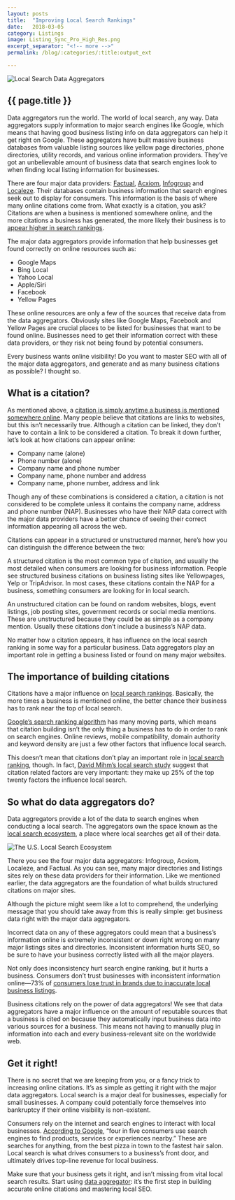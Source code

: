 ```yaml
---
layout: posts
title:  "Improving Local Search Rankings"
date:   2018-03-05
category: Listings
image: Listing_Sync_Pro_High_Res.png
excerpt_separator: "<!-- more -->"
permalink: /blog/:categories/:title:output_ext

---
```


<img src="{{site.url}}/assets/images/Blog/data-aggregatorsBlog.png" alt="Local Search Data Aggregators" class="img-responstive img-thumbnail">

<h2>{{ page.title }}</h2>

<p>Data aggregators run the world. The world of local search, any way. Data aggregators supply information to major search engines like Google, which means that having good business listing info on data aggregators can help it get right on Google. These aggregators have built massive business databases from valuable listing sources like yellow page directories, phone directories, utility records, and various online information providers. They’ve got an unbelievable amount of business data that search engines look to when finding local listing information for businesses.</p>

<!-- more -->

<p>There are four major data providers: <a href="https://www.factual.com/" title="Data Aggregators: Factual" target="blank">Factual</a>,  <a href="http://www.acxiom.com/" title="Data Aggregators: Acxiom" target="blank">Acxiom</a>, <a href="http://www.infogroup.com/" title="Data Aggregators: Infogroup" target="blank">Infogroup</a> and <a href="https://www.neustarlocaleze.biz/" title="Data Aggregators: Localeze" target="blank">Localeze</a>. Their databases contain business information that search engines seek out to display for consumers. This information is the basis of where many online citations come from. What exactly is a citation, you ask? Citations are when a business is mentioned somewhere online, and the more citations a business has generated, the more likely their business is to <a href="http://searchengineland.com/local-seo-rank-local-business-218906" title="Local SEO: How To Rank Your Local Business" target="blank">appear higher in search rankings</a>.</p>

<p>The major data aggregators provide information that help businesses get found correctly on online resources such as:</p>
<ul class="basic-url">
<li>Google Maps</li>
<li>Bing Local</li>
<li>Yahoo Local</li>
<li>Apple/Siri</li>
<li>Facebook</li>
<li>Yellow Pages</li>
</ul>

<p>These online resources are only a few of the sources that receive data from the data aggregators. Obviously sites like Google Maps, Facebook and Yellow Pages are crucial places to be listed for businesses that want to be found online. Businesses need to get their information correct with these data providers, or they risk not being found by potential consumers.</p>

<p>Every business wants online visibility! Do you want to master SEO with all of the major data aggregators, and generate and as many business citations as possible? I thought so.</p>

<h2>What is a citation?</h2>

<p>As mentioned above, a <a href="http://www.whitespark.ca/blog/post/13-what-is-a-citation" title="What is a Local Citation" target="blank">citation is simply anytime a business is mentioned somewhere online</a>. Many people believe that citations are links to websites, but this isn’t necessarily true. Although a citation can be linked, they don’t have to contain a link to be considered a citation. To break it down further, let’s look at how citations can appear online:</p>
<ul class="basic-url">
<li>Company name (alone)</li>
<li>Phone number (alone)</li>
<li>Company name and phone number</li>
<li>Company name, phone number and address</li>
<li>Company name, phone number, address and link</li>
</ul>

<p>Though any of these combinations is considered a citation, a citation is not considered to be complete unless it contains the company name, address and phone number (NAP). Businesses who have their NAP data correct with the major data providers have a better chance of seeing their correct information appearing all across the web.</p>

<p>Citations can appear in a structured or unstructured manner, here’s how you can distinguish the difference between the two:</p>

<p>A structured citation is the most common type of citation, and usually the most detailed when consumers are looking for business information. People see structured business citations on business listing sites like Yellowpages, Yelp or TripAdvisor. In most cases, these citations contain the NAP for a business, something consumers are looking for in local search.</p>

<p>An unstructured citation can be found on random websites, blogs, event listings, job posting sites, government records or social media mentions. These are unstructured because they could be as simple as a company mention. Usually these citations don’t include a business’s NAP data.</p>

<p>No matter how a citation appears, it has influence on the local search ranking in some way for a particular business. Data aggregators play an important role in getting a business listed or found on many major websites.</p>

<h2>The importance of building citations</h2>

<p>Citations have a major influence on <a href="https://moz.com/local-search-ranking-factors" target="blank" title="2017 Local Search Ranking Factors">local search rankings</a>. Basically, the more times a business is mentioned online, the better chance their business has to rank near the top of local search.</p>

<p><a href="http://searchengineland.com/everything-need-know-pigeon-algorithm-211771" target="blank" title="
Everything You Need To Know About Google’s Local Algorithm, Pigeon">Google’s search ranking algorithm</a> has many moving parts, which means that citation building isn’t the only thing a business has to do in order to rank on search engines. Online reviews, mobile compatibility, domain authority and keyword density are just a few other factors that influence local search.</p>

<p>This doesn’t mean that citations don’t play an important role in <a href="https://support.google.com/business/answer/7091?hl=en" target="blank" title="Improve your local ranking on Google">local search ranking</a>, though. In fact, <a href="http://www.davidmihm.com/local-search-ranking-factors.shtml" target="blank" title="Ranking Factors">David Mihm’s local search study</a> suggest that citation related factors are very important: they make up 25% of the top twenty factors the influence local search.</p>

<h2>So what do data aggregators do?</h2>

<p>Data aggregators provide a lot of the data to search engines when conducting a local search. The aggregators own the space known as the <a href="https://moz.com/learn/local/local-search-data-us" target="blank" title="The U.S. Local Search Ecosystem">local search ecosystem</a>, a place where local searches get all of their data.</p>

<p><img src="{{site.url}}/assets/images/Blog/local-search-ecosystem.png" alt="The U.S. Local Search Ecosystem" class="img-responstive img-thumbnail"></p>

<p>There you see the four major data aggregators: Infogroup, Acxiom, Localeze, and Factual. As you can see, many major directories and listings sites rely on these data providers for their information. Like we mentioned earlier, the data aggregators are the foundation of what builds structured citations on major sites.</p>

<p>Although the picture might seem like a lot to comprehend, the underlying message that you should take away from this is really simple: get business data right with the major data aggregators.</p>

<p>Incorrect data on any of these aggregators could mean that a business’s information online is extremely inconsistent or down right wrong on many major listings sites and directories. Inconsistent information hurts SEO, so be sure to have your business correctly listed with all the major players.</p>

<p>Not only does inconsistency hurt search engine ranking, but it hurts a business. Consumers don’t trust businesses with inconsistent information online—73% of <a href="https://searchenginewatch.com/sew/study/2338839/73-lose-trust-in-brands-due-to-inaccurate-local-business-listings-survey" target="blank" title="Local Business Listings Survey">consumers lose trust in brands due to inaccurate local business listings</a>.</p>

<p>Business citations rely on the power of data aggregators! We see that data aggregators have a major influence on the amount of reputable sources that a business is cited on because they automatically input business data into various sources for a business. This means not having to manually plug in information into each and every business-relevant site on the worldwide web.</p>

<h2>Get it right!</h2>

<p>There is no secret that we are keeping from you, or a fancy trick to increasing online citations. It’s as simple as getting it right with the major data aggregators. Local search is a major deal for businesses, especially for small businesses. A company could potentially force themselves into bankruptcy if their online visibility is non-existent.</p>

<p>Consumers rely on the internet and search engines to interact with local businesses. <a href="https://www.thinkwithgoogle.com/articles/how-advertisers-can-extend-their-relevance-with-search.html" target="blank" title="How Advertisers Can Extend Their Relevance With Search">According to Google</a>, “four in five consumers use search engines to find products, services or experiences nearby.” These are searches for anything, from the best pizza in town to the fastest hair salon. Local search is what drives consumers to a business’s front door, and ultimately drives top-line revenue for local business.</p>

<p>Make sure that your business gets it right, and isn’t missing from vital local search results. Start using <a href="https://en.wikipedia.org/wiki/Data_aggregation" target="blank" title="Deffinition of Data aggregation">data aggregator</a>: it’s the first step in building accurate online citations and mastering local SEO.</p>
